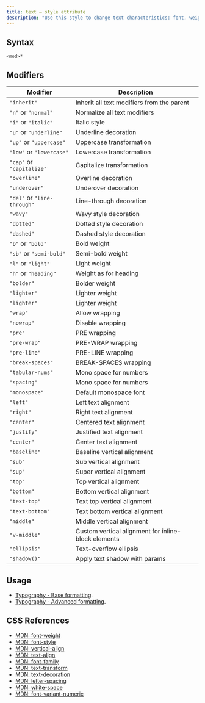 ```yaml
---
title: text – style attribute
description: "Use this style to change text characteristics: font, weight, style, decoration, transform, vertical and horizontal alignment, and more."
---
```


## Syntax

```
<mod>*
```

## Modifiers

|Modifier|Description|
|----|----|
|`"inherit"`|Inherit all text modifiers from the parent|
|`"n"` or `"normal"`|Normalize all text modifiers|
|`"i"` or `"italic"`|Italic style|
|`"u"` or `"underline"`|Underline decoration|
|`"up"` or `"uppercase"`|Uppercase transformation|
|`"low"` or `"lowercase"`|Lowercase transformation|
|`"cap"` or `"capitalize"`|Capitalize transformation|
|`"overline"`|Overline decoration|
|`"underover"`|Underover decoration|
|`"del"` or `"line-through"`|Line-through decoration|
|`"wavy"`|Wavy style decoration|
|`"dotted"`|Dotted style decoration|
|`"dashed"`|Dashed style decoration|
|`"b"` or `"bold"`|Bold weight|
|`"sb"` or `"semi-bold"`|Semi-bold weight|
|`"l"` or `"light"`|Light weight|
|`"h"` or `"heading"`|Weight as for heading|
|`"bolder"`|Bolder weight|
|`"lighter"`|Lighter weight|
|`"lighter"`|Lighter weight|
|`"wrap"`|Allow wrapping|
|`"nowrap"`|Disable wrapping|
|`"pre"`|PRE wrapping|
|`"pre-wrap"`|PRE-WRAP wrapping|
|`"pre-line"`|PRE-LINE wrapping|
|`"break-spaces"`|BREAK-SPACES wrapping|
|`"tabular-nums"`|Mono space for numbers|
|`"spacing"`|Mono space for numbers|
|`"monospace"`|Default monospace font|
|`"left"`|Left text alignment|
|`"right"`|Right text alignment|
|`"center"`|Centered text alignment|
|`"justify"`|Justified text alignment|
|`"center"`|Center text alignment|
|`"baseline"`|Baseline vertical alignment|
|`"sub"`|Sub vertical alignment|
|`"sup"`|Super vertical alignment|
|`"top"`|Top vertical alignment|
|`"bottom"`|Bottom vertical alignment|
|`"text-top"`|Text top vertical alignment|
|`"text-bottom"`|Text bottom vertical alignment|
|`"middle"`|Middle vertical alignment|
|`"v-middle"`|Custom vertical alignment for inline-block elements|
|`"ellipsis"`|Text-overflow ellipsis|
|`"shadow()"`|Apply text shadow with params|

## Usage

* [Typography - Base formatting](../../storybook/typography/base-formatting.md).
* [Typography - Advanced formatting](../../storybook/typography/advanced-formatting.md).

## CSS References

* [MDN: font-weight](!https://developer.mozilla.org/en-US/docs/Web/CSS/font-weight)
* [MDN: font-style](!https://developer.mozilla.org/en-US/docs/Web/CSS/font-style)
* [MDN: vertical-align](!https://developer.mozilla.org/en-US/docs/Web/CSS/vertical-align)
* [MDN: text-align](!https://developer.mozilla.org/en-US/docs/Web/CSS/text-align)
* [MDN: font-family](!https://developer.mozilla.org/en-US/docs/Web/CSS/font-family)
* [MDN: text-transform](!https://developer.mozilla.org/en-US/docs/Web/CSS/text-transform)
* [MDN: text-decoration](!https://developer.mozilla.org/en-US/docs/Web/CSS/text-decoration)
* [MDN: letter-spacing](!https://developer.mozilla.org/en-US/docs/Web/CSS/letter-spacing)
* [MDN: white-space](!https://developer.mozilla.org/en-US/docs/Web/CSS/white-space)
* [MDN: font-variant-numeric](!https://developer.mozilla.org/en-US/docs/Web/CSS/font-variant-numeric)
